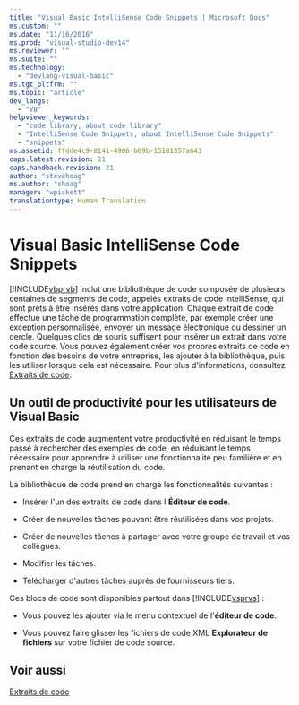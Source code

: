 ```yaml
---
title: "Visual Basic IntelliSense Code Snippets | Microsoft Docs"
ms.custom: ""
ms.date: "11/16/2016"
ms.prod: "visual-studio-dev14"
ms.reviewer: ""
ms.suite: ""
ms.technology: 
  - "devlang-visual-basic"
ms.tgt_pltfrm: ""
ms.topic: "article"
dev_langs: 
  - "VB"
helpviewer_keywords: 
  - "code library, about code library"
  - "IntelliSense Code Snippets, about IntelliSense Code Snippets"
  - "snippets"
ms.assetid: ffdde4c9-8141-4906-b09b-15181357a643
caps.latest.revision: 21
caps.handback.revision: 21
author: "stevehoag"
ms.author: "shoag"
manager: "wpickett"
translationtype: Human Translation
---
```

# Visual Basic IntelliSense Code Snippets
[!INCLUDE[vbprvb](../../../csharp/programming-guide/concepts/linq/includes/vbprvb_md.md)] inclut une bibliothèque de code composée de plusieurs centaines de segments de code, appelés extraits de code IntelliSense, qui sont prêts à être insérés dans votre application.  Chaque extrait de code effectue une tâche de programmation complète, par exemple créer une exception personnalisée, envoyer un message électronique ou dessiner un cercle.  Quelques clics de souris suffisent pour insérer un extrait dans votre code source.  Vous pouvez également créer vos propres extraits de code en fonction des besoins de votre entreprise, les ajouter à la bibliothèque, puis les utiliser lorsque cela est nécessaire.  Pour plus d'informations, consultez [Extraits de code](/visual-studio/ide/code-snippets).  
  
## Un outil de productivité pour les utilisateurs de Visual Basic  
 Ces extraits de code augmentent votre productivité en réduisant le temps passé à rechercher des exemples de code, en réduisant le temps nécessaire pour apprendre à utiliser une fonctionnalité peu familière et en prenant en charge la réutilisation du code.  
  
 La bibliothèque de code prend en charge les fonctionnalités suivantes :  
  
-   Insérer l'un des extraits de code dans l'**Éditeur de code**.  
  
-   Créer de nouvelles tâches pouvant être réutilisées dans vos projets.  
  
-   Créer de nouvelles tâches à partager avec votre groupe de travail et vos collègues.  
  
-   Modifier les tâches.  
  
-   Télécharger d'autres tâches auprès de fournisseurs tiers.  
  
 Ces blocs de code sont disponibles partout dans [!INCLUDE[vsprvs](../../../csharp/includes/vsprvs_md.md)] :  
  
-   Vous pouvez les ajouter via le menu contextuel de l'**éditeur de code**.  
  
-   Vous pouvez faire glisser les fichiers de code XML **Explorateur de fichiers** sur votre fichier de code source.  
  
## Voir aussi  
 [Extraits de code](/visual-studio/ide/code-snippets)